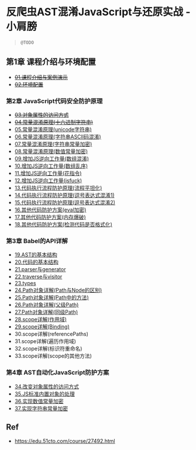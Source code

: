 # 反爬虫AST混淆JavaScript与还原实战 - 小肩膀

> `@TODO`

## 第1章 课程介绍与环境配置

* ~~[01.课程介绍与案例演示](./01/)~~
* ~~[02.环境配置](./02/)~~

### 第2章 JavaScript代码安全防护原理

* ~~[03.对象属性的访问方式](./03/)~~
* ~~[04.常量混淆原理(十六进制字符串)](./04/)~~
* [05.常量混淆原理(unicode字符串)](./05/)
* [06.常量混淆原理(字符串ASCII码混淆)](./06/)
* [07.常量混淆原理(字符串常量加密)](./07/)
* [08.常量混淆原理(数值常量加密)](./08/)
* [09.增加JS逆向工作量(数组混淆)](./09/)
* [10.增加JS逆向工作量(数组乱序)](./10)
* [11.增加JS逆向工作量(花指令)](./11/)
* [12.增加JS逆向工作量(jsfuck)](./12/)
* [13.代码执行流程防护原理(流程平坦化)](./13/)
* [14.代码执行流程防护原理(逗号表达式混淆1)](./14/)
* [15.代码执行流程防护原理(逗号表达式混淆2)](./15/)
* [16.其他代码防护方案(eval加密)](./16/)
* [17.其他代码防护方案(内存爆破)](./17/)
* [18.其他代码防护方案(检测代码是否格式化)](./18/)

### 第3章 Babel的API详解

* [19.AST的基本结构](./19/)
* [20.代码的基本结构](./20/)
* [21.parser与generator](./21/)
* [22.traverse与visitor](./22/)
* [23.types](./23/)
* [24.Path对象详解(Path与Node的区别)](./24/)
* [25.Path对象详解(Path中的方法)](./25/)
* [26.Path对象详解(父级Path)](./26/)
* [27.Path对象详解(同级Path)](./27/)
* [28.scope详解(作用域)](./28/)
* [29.scope详解(Binding)](./29/)
* 30.scope详解(referencePaths)
* 31.scope详解(遍历作用域)
* 32.scope详解(标识符重命名)
* 33.scope详解(scope的其他方法)

### 第4章 AST自动化JavaScript防护方案

* [34.改变对象属性的访问方式](./34/)
* [35.JS标准内置对象的处理](./35/)
* [36.实现数值常量加密](./36/)
* [37.实现字符串常量加密](./37/)

## Ref

* <https://edu.51cto.com/course/27492.html>